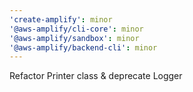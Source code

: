 ```yaml
---
'create-amplify': minor
'@aws-amplify/cli-core': minor
'@aws-amplify/sandbox': minor
'@aws-amplify/backend-cli': minor
---
```


Refactor Printer class & deprecate Logger
